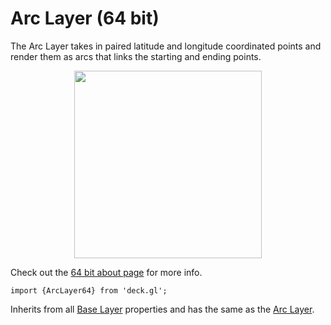 # Arc Layer (64 bit)

The Arc Layer takes in paired latitude and longitude coordinated points and
render them as arcs that links the starting and ending points.

<div align="center">
  <img height="300" src="https://github.com/uber/deck.gl/raw/dev/demo/src/static/images/demo-thumb-arc.jpg" />
</div>

Check out the [64 bit about page](/docs/64-bits.md) for more info.

    import {ArcLayer64} from 'deck.gl';

Inherits from all [Base Layer](/docs/layers/base-layer.md) properties and has
the same as the [Arc Layer](/docs/layers/arc-layer.md).
